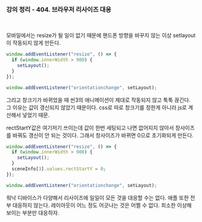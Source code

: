 ### 강의 정리 - 404. 브라우저 리사이즈 대응

<br>

모바일에서는 resize가 될 일이 없기 때문에 핸드폰 방향을 바꾸지 않는 이상 setlayout이 작동되지 않게 만든다.

```js
window.addEventListener("resize", () => {
  if (window.innerWidth > 900) {
    setLayout();
  }
});

window.addEventListener("orientationchange", setLayout);
```

그리고 창크기가 바뀌었을 때 씬3의 애니메이션이 제대로 작동되지 않고 툭툭 끊긴다. 그 이유는 값이 갱신되지 않았기 때문이다. css로 따로 창크기를 정한게 아니라 js로 계산해서 넣었기 때문.

rectStartY값은 여기저기 쓰이는데 값이 한번 세팅되고 나면 없어지지 않아서 창사이즈를 바꿔도 갱신이 안 되는 것이다. 그래서 창사이즈가 바뀌면 0으로 초기화되게 만든다.

```js
window.addEventListener("resize", () => {
  if (window.innerWidth > 900) {
    setLayout();
  }
  sceneInfo[3].values.rectStartY = 0;
});

window.addEventListener("orientationchange", setLayout);
```

워낙 디바이스가 다양해서 리사이즈에 일일이 모든 것을 대응할 수는 없다. 애플 또한 전부 대응하지 않는다. 레이아웃이 어느 정도 어긋나는 것은 어쩔 수 없다. 최소한 이상해 보이는 부분만 대응하자.
